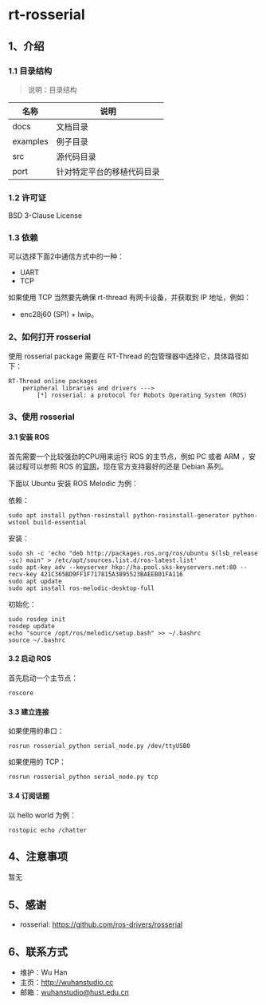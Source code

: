 # rt-rosserial

## 1、介绍


### 1.1 目录结构

> 说明：目录结构

| 名称 | 说明 |
| ---- | ---- |
| docs  | 文档目录 |
| examples | 例子目录|
| src  | 源代码目录 |
| port | 针对特定平台的移植代码目录 |

### 1.2 许可证

BSD 3-Clause License

### 1.3 依赖

可以选择下面2中通信方式中的一种：

- UART
- TCP 

如果使用 TCP 当然要先确保 rt-thread 有网卡设备，并获取到 IP 地址，例如：

- enc28j60 (SPI) + lwip。

### 2、如何打开 rosserial

使用 rosserial package 需要在 RT-Thread 的包管理器中选择它，具体路径如下：

	RT-Thread online packages
    	peripheral libraries and drivers --->
        	[*] rosserial: a protocol for Robots Operating System (ROS)

### 3、使用 rosserial

#### 3.1 安装 ROS

首先需要一个比较强劲的CPU用来运行 ROS 的主节点，例如 PC 或者 ARM ，安装过程可以参照 ROS 的[官网](http://wiki.ros.org/ROS/Installation)，现在官方支持最好的还是 Debian 系列。

下面以 Ubuntu 安装 ROS Melodic 为例：

依赖：

	sudo apt install python-rosinstall python-rosinstall-generator python-wstool build-essential

安装：  

	sudo sh -c 'echo "deb http://packages.ros.org/ros/ubuntu $(lsb_release -sc) main" > /etc/apt/sources.list.d/ros-latest.list'
	sudo apt-key adv --keyserver hkp://ha.pool.sks-keyservers.net:80 --recv-key 421C365BD9FF1F717815A3895523BAEEB01FA116
	sudo apt update
	sudo apt install ros-melodic-desktop-full

初始化： 

	sudo rosdep init
	rosdep update
	echo "source /opt/ros/melodic/setup.bash" >> ~/.bashrc
	source ~/.bashrc

#### 3.2 启动 ROS

首先启动一个主节点：

	roscore

#### 3.3 建立连接

如果使用的串口：

	rosrun rosserial_python serial_node.py /dev/ttyUSB0

如果使用的 TCP：

	rosrun rosserial_python serial_node.py tcp

#### 3.4 订阅话题

以 hello world 为例：

	rostopic echo /chatter

## 4、注意事项

暂无

## 5、感谢

- rosserial: https://github.com/ros-drivers/rosserial

## 6、联系方式

* 维护：Wu Han
* 主页：http://wuhanstudio.cc
* 邮箱：wuhanstudio@hust.edu.cn
